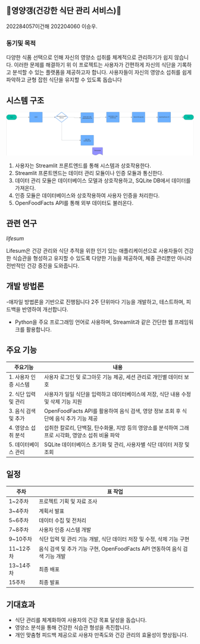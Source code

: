 ## 🥩영양갱(건강한 식단 관리 서비스)🍜
202284057이건해 202204060 이승우.

### 동기및 목적

 다양한 식품 선택으로 인해 자신의 영양소 섭취를 체계적으로 관리하기가 쉽지 않습니다. 이러한 문제를 해결하기 위 이 프로젝트는 사용자가 간편하게 자신의 식단을 기록하고 분석할 수 있는 플랫폼을 제공하고자 합니다. 사용자들이 자신의 영양소 섭취를 쉽게 파악하고 균형 잡힌 식단을 유지할 수 있도록 돕습니다

## 시스템 구조
![image](image.png)
1. 사용자는 Streamlit 프론트엔드를 통해 시스템과 상호작용한다.
2. Streamlit 프론트엔드는 데이터 관리 모듈이나 인증 모듈과 통신한다.
3. 데이터 관리 모듈은 데이터베이스 모델과 상호작용하고, SQLite DB에서 데이터를 가져온다.
4. 인증 모듈은 데이터베이스와 상호작용하여 사용자 인증을 처리한다.
5. OpenFoodFacts API를 통해 외부 데이터도 불러온다.

## 관련 연구
*lifesum*

 Lifesum은 건강 관리와 식단 추적을 위한 인기 있는 애플리케이션으로 사용자들이 건강한 식습관을 형성하고 유지할 수 있도록 다양한 기능을 제공하여, 체중 관리뿐만 아니라 전반적인 건강 증진을 도와줍니다.


## 개발 방법론

-애자일 방법론을 기반으로 진행됩니다  2주 단위마다 기능을 개발하고, 테스트하며, 피드백을 반영하여 개선합니다.
- Python을 주요 프로그래밍 언어로 사용하며, Streamlit과 같은 간단한 웹 프레임워크를 활용합니다.


## 주요 기능


|   주요기능    |      내용                            |
| ---------- | ----------------------------------------------- |
| 1. 사용자 인증 시스템   |사용자 로그인 및 로그아웃 기능 제공, 세션 관리로 개인별 데이터 보호          |
|2. 식단 입력 및 관리    |사용자가 일일 식단을 입력하고 데이터베이스에 저장, 식단 내용 수정 및 삭제 기능 지원    |
|3. 음식 검색 및 추가 | OpenFoodFacts API를 활용하여 음식 검색, 영양 정보 조회 후 식단에 음식 추가 기능 제공                   |
|4. 영양소 섭취 분석 | 섭취한 칼로리, 단백질, 탄수화물, 지방 등의 영양소를 분석하여 그래프로 시각화, 영양소 섭취 비율 파악              |
|5.  데이터베이스 관리| SQLite 데이터베이스 초기화 및 관리, 사용자별 식단 데이터 저장 및 조회            |

## 일정

| 주차       |  표 작업                                   |
| ---------- | ----------------------------------------------- |
| 1~2주차    |프로젝트 기획 및 자료 조사                       |
| 3~4주차    | 계획서 발표                         |
| 5~6주차    | 데이터 수집 및 전처리                       |
| 7~8주차    | 사용자 인증 시스템 개발                 |
| 9~10주차   | 식단 입력 및 관리 기능 개발, 식단 데이터 저장 및 수정, 삭제 기능 구현                       |
| 11~12주차  |음식 검색 및 추가 기능 구현, OpenFoodFacts API 연동하여 음식 검색 기능 개발   |
| 13~14주차  | 최종 배포                      |
| 15주차     | 최종 발표                            |

## 기대효과

- 식단 관리를 체계화하여 사용자의 건강 목표 달성을 돕습니다.
- 영양소 분석을 통해 건강한 식습관 형성을 촉진합니다.
- 개인 맞춤형 피드백 제공으로 사용자 만족도와 건강 관리의 효율성이 향상됩니다.
